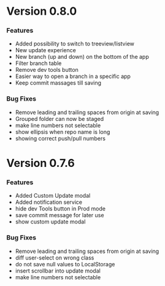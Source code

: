 # Version 0.8.0
### Features

* Added possibility to switch to treeview/listview
* New update experience
* New branch (up and down) on the bottom of the app
* Filter branch table
* Remove dev tools button
* Easier way to open a branch in a specific app
* Keep commit massages till saving


### Bug Fixes

* Remove leading and trailing spaces from origin at saving
* Grouped folder can now be staged
* make line numbers not selectable
* show ellipsis when repo name is long
* showing correct push/pull numbers


# Version 0.7.6
### Features

* Added Custom Update modal
* Added notification service 
* hide dev Tools button in Prod mode
* save commit message for later use 
* show custom update modal 


### Bug Fixes

* Remove leading and trailing spaces from origin at saving
* diff user-select on wrong class 
* do not save null values to LocalStorage 
* insert scrollbar into update modal
* make line numbers not selectable 
